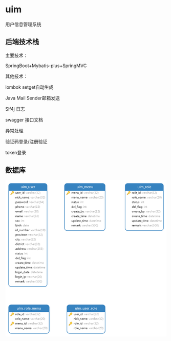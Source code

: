 # uim
用户信息管理系统
## 后端技术栈
主要技术：

SpringBoot+Mybatis-plus+SpringMVC

其他技术：

lombok setget自动生成

Java Mail Sender邮箱发送

Slf4j 日志

swagger 接口文档

异常处理

验证码登录/注册验证

token登录


## 数据库
![数据库表](source/images/%E6%95%B0%E6%8D%AE%E5%BA%93%E8%A1%A8.png)